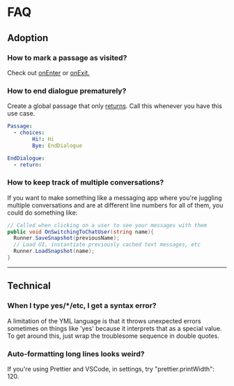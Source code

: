 # FAQ

## Adoption
### How to mark a passage as visited?
Check out <a href="#/concepts/logic?id=onenter">onEnter</a> or <a href="#/concepts/logic?id=onexit">onExit.</a>

### How to end dialogue prematurely?
Create a global passage that only <a href="#/syntax?id=return">returns</a>. Call this whenever you have this use case.

```yml
Passage:
  - choices:
        Hi!: Hi
        Bye: EndDialogue

EndDialogue:
  - return:
```

### How to keep track of multiple conversations?
If you want to make something like a messaging app where you're juggling multiple conversations and are at different line numbers for all of them, you could do something like:
```csharp
// Called when clicking on a user to see your messages with them
public void OnSwitchingToChatUser(string name){
  Runner.SaveSnapshot(previousName);
  // Load UI, instantiate previously cached text messages, etc
  Runner.LoadSnapshot(name);
}
```

---

## Technical
### When I type yes/*/etc, I get a syntax error?
A limitation of the YML language is that it throws unexpected errors sometimes on things like 'yes' because it interprets that as a special value. To get around this, just wrap the troublesome sequence in double quotes.

### Auto-formatting long lines looks weird?
If you're using Prettier and VSCode, in settings, try "prettier.printWidth": 120.

